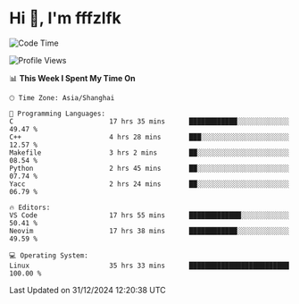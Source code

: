 # Hi 👋, I'm fffzlfk

<!--START_SECTION:waka-->
![Code Time](http://img.shields.io/badge/Code%20Time-1%2C076%20hrs%2032%20mins-blue)

![Profile Views](http://img.shields.io/badge/Profile%20Views-0-blue)

📊 **This Week I Spent My Time On** 

```text
🕑︎ Time Zone: Asia/Shanghai

💬 Programming Languages: 
C                        17 hrs 35 mins      ████████████░░░░░░░░░░░░░   49.47 % 
C++                      4 hrs 28 mins       ███░░░░░░░░░░░░░░░░░░░░░░   12.57 % 
Makefile                 3 hrs 2 mins        ██░░░░░░░░░░░░░░░░░░░░░░░   08.54 % 
Python                   2 hrs 45 mins       ██░░░░░░░░░░░░░░░░░░░░░░░   07.74 % 
Yacc                     2 hrs 24 mins       ██░░░░░░░░░░░░░░░░░░░░░░░   06.79 % 

🔥 Editors: 
VS Code                  17 hrs 55 mins      █████████████░░░░░░░░░░░░   50.41 % 
Neovim                   17 hrs 38 mins      ████████████░░░░░░░░░░░░░   49.59 % 

💻 Operating System: 
Linux                    35 hrs 33 mins      █████████████████████████   100.00 % 
```


 Last Updated on 31/12/2024 12:20:38 UTC
<!--END_SECTION:waka-->
